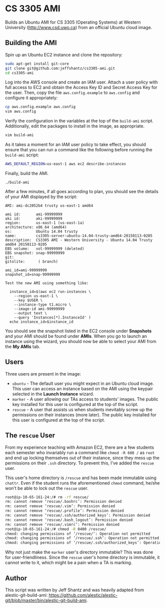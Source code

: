 CS 3305 AMI
===========

Builds an Ubuntu AMI for CS 3305 (Operating Systems) at Western University (http://www.csd.uwo.ca) from an official Ubuntu cloud image.

Building the AMI
----------------

Spin up an Ubuntu EC2 instance and clone the repository:

```bash
sudo apt-get install git-core
git clone git@github.com:jeffshantz/cs3305-ami.git
cd cs3305-ami
```

Log into the AWS console and create an IAM user.  Attach a user policy with full access to EC2 and obtain the Access Key ID and Secret Access Key for the user.
Then, copy the file `aws.config.example` to `aws.config` and configure it appropriately:

```bash
cp aws.config.example aws.config
vim aws.config
```

Verify the configuration in the variables at the top of the `build-ami` script.  Additionally, edit the packages to install in the image, as appropriate.

```bash
vim build-ami
```

As it takes a moment for an IAM user policy to take effect, you should ensure that you can run a command like the following before running the `build-ami` script:

```bash
AWS_DEFAULT_REGION=us-east-1 aws ec2 describe-instances
```

Finally, build the AMI.

```
./build-ami
```

After a few minutes, if all goes according to plan, you should see the details of your AMI displayed by the script:

```
AMI: ami-dc2052b4 trusty us-east-1 amd64

ami id:       ami-99999999
aki id:       aki-99999999
region:       us-east-1 (us-east-1a)
architecture: x86_64 (amd64)
os:           Ubuntu 14.04 trusty
name:         cs3305-server-ubuntu-14.04-trusty-amd64-20150113-0205
description:  CS3305 AMI - Western University - Ubuntu 14.04 Trusty amd64 20150113-0205
EBS volume:   vol-99999999 (deleted)
EBS snapshot: snap-99999999
git:
gitolite:      ( branch)

ami_id=ami-99999999
snapshot_id=snap-99999999

Test the new AMI using something like:

  instance_id=$(aws ec2 run-instances \
    --region us-east-1 \
    --key $USER \
    --instance-type t1.micro \
    --image-id ami-99999999
    --output text \
    --query 'Instances[*].InstanceId' )
  echo instance_id=$instance_id
```

You should see the snapshot listed in the EC2 console under **Snapshots** and your AMI should be found under **AMIs**.  When you go to launch an instance using the wizard,
you should now be able to select your AMI from the **My AMIs** tab.

Users
-----

Three users are present in the image:

* `ubuntu` - The default user you might expect in an Ubuntu cloud image.  This user can access an instance based on the AMI using the keypair selected in the **Launch Instance** wizard.
* `marker` - A user allowing our TAs access to students' images.  The public key installed for this user is configured at the top of the script.
* `rescue` - A user that assists us when students inevitably screw up the permissions on their instances (more later).  The public key installed for this user is configured at the top of the script.

The `rescue` User
-----------------

From my experience teaching with Amazon EC2, there are a few students each semester who invariably run a command like `chmod -R 600 /` as `root` and end up locking themselves out of their instance, since they mess up the permissions on their `.ssh` directory.  To prevent this, I've added the `rescue` user.

This user's home directory is `/rescue` and has been made immutable using `chattr`.  Even if the student runs the aforementioned `chmod` command, he/she won't be able to lock out the `rescue` user.

```bash
root@ip-10-65-161-24:/# rm -rf rescue/
rm: cannot remove ‘rescue/.bashrc’: Permission denied
rm: cannot remove ‘rescue/.vim’: Permission denied
rm: cannot remove ‘rescue/.profile’: Permission denied
rm: cannot remove ‘rescue/.ssh/authorized_keys’: Permission denied
rm: cannot remove ‘rescue/.bash_logout’: Permission denied
rm: cannot remove ‘rescue/.vimrc’: Permission denied
root@ip-10-65-161-24:/# chmod -R 0400 /rescue/
chmod: changing permissions of ‘/rescue/’: Operation not permitted
chmod: changing permissions of ‘/rescue/.ssh’: Operation not permitted
chmod: changing permissions of ‘/rescue/.ssh/authorized_keys’: Operation not permitted
```

Why not just make the `marker` user's directory immutable?  This was done for user-friendliness.  Since the `rescue` user's home directory is immutable, it cannot write to it, which might be a pain when a TA is marking.

Author
------

This script was written by Jeff Shantz and was heavily adapted from alestic-git-build-ami: https://github.com/alestic/alestic-git/blob/master/bin/alestic-git-build-ami.


